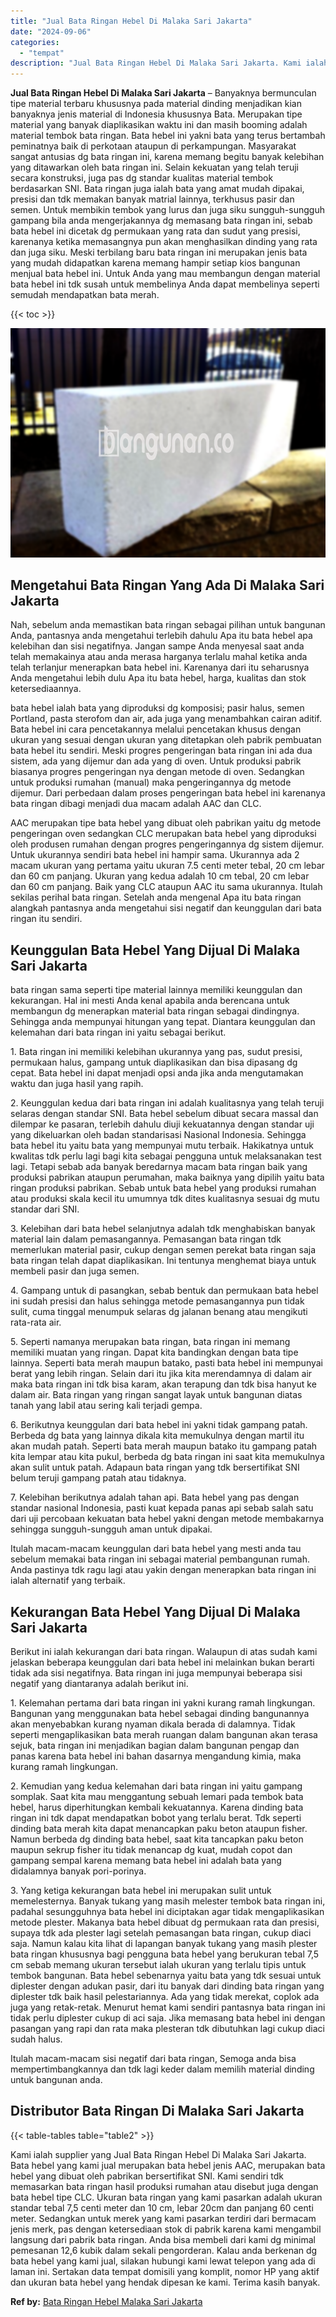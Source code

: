 ```yaml
---
title: "Jual Bata Ringan Hebel Di Malaka Sari Jakarta"
date: "2024-09-06"
categories: 
  - "tempat"
description: "Jual Bata Ringan Hebel Di Malaka Sari Jakarta. Kami ialah supplier yang Jual Bata Ringan Hebel Di Malaka Sari Jakarta. Bata hebel yang kami jual merupakan ba..."
---
```


**Jual Bata Ringan Hebel Di Malaka Sari Jakarta** – Banyaknya bermunculan tipe material terbaru khususnya pada material dinding menjadikan kian banyaknya jenis material di Indonesia khususnya Bata. Merupakan tipe material yang banyak diaplikasikan waktu ini dan masih booming adalah material tembok bata ringan. Bata hebel ini yakni bata yang terus bertambah peminatnya baik di perkotaan ataupun di perkampungan. Masyarakat sangat antusias dg bata ringan ini, karena memang begitu banyak kelebihan yang ditawarkan oleh bata ringan ini. Selain kekuatan yang telah teruji secara konstruksi, juga pas dg standar kualitas material tembok berdasarkan SNI. Bata ringan juga ialah bata yang amat mudah dipakai, presisi dan tdk memakan banyak matrial lainnya, terkhusus pasir dan semen. Untuk membikin tembok yang lurus dan juga siku sungguh-sungguh gampang bila anda mengerjakannya dg memasang bata ringan ini, sebab bata hebel ini dicetak dg permukaan yang rata dan sudut yang presisi, karenanya ketika memasangnya pun akan menghasilkan dinding yang rata dan juga siku. Meski terbilang baru bata ringan ini merupakan jenis bata yang mudah didapatkan karena memang hampir setiap kios bangunan menjual bata hebel ini. Untuk Anda yang mau membangun dengan material bata hebel ini tdk susah untuk membelinya Anda dapat membelinya seperti semudah mendapatkan bata merah.

{{< toc >}}

![Jual Bata Ringan Hebel Di Malaka Sari Jakarta](/images/jual-hebel-murah-09.png)

## Mengetahui Bata Ringan Yang Ada Di Malaka Sari Jakarta

Nah, sebelum anda memastikan bata ringan sebagai pilihan untuk bangunan Anda, pantasnya anda mengetahui terlebih dahulu Apa itu bata hebel apa kelebihan dan sisi negatifnya. Jangan sampe Anda menyesal saat anda telah memakainya atau anda merasa harganya terlalu mahal ketika anda telah terlanjur menerapkan bata hebel ini. Karenanya dari itu seharusnya Anda mengetahui lebih dulu Apa itu bata hebel, harga, kualitas dan stok ketersediaannya.

bata hebel ialah bata yang diproduksi dg komposisi; pasir halus, semen Portland, pasta sterofom dan air, ada juga yang menambahkan cairan aditif. Bata hebel ini cara pencetakannya melalui pencetakan khusus dengan ukuran yang sesuai dengan ukuran yang ditetapkan oleh pabrik pembuatan bata hebel itu sendiri. Meski progres pengeringan bata ringan ini ada dua sistem, ada yang dijemur dan ada yang di oven. Untuk produksi pabrik biasanya progres pengeringan nya dengan metode di oven. Sedangkan untuk produksi rumahan (manual) maka pengeringannya dg metode dijemur. Dari perbedaan dalam proses pengeringan bata hebel ini karenanya bata ringan dibagi menjadi dua macam adalah AAC dan CLC.

AAC merupakan tipe bata hebel yang dibuat oleh pabrikan yaitu dg metode pengeringan oven sedangkan CLC merupakan bata hebel yang diproduksi oleh produsen rumahan dengan progres pengeringannya dg sistem dijemur. Untuk ukurannya sendiri bata hebel ini hampir sama. Ukurannya ada 2 macam ukuran yang pertama yaitu ukuran 7.5 centi meter tebal, 20 cm lebar dan 60 cm panjang. Ukuran yang kedua adalah 10 cm tebal, 20 cm lebar dan 60 cm panjang. Baik yang CLC ataupun AAC itu sama ukurannya. Itulah sekilas perihal bata ringan. Setelah anda mengenal Apa itu bata ringan alangkah pantasnya anda mengetahui sisi negatif dan keunggulan dari bata ringan itu sendiri.

## Keunggulan Bata Hebel Yang Dijual Di Malaka Sari Jakarta

bata ringan sama seperti tipe material lainnya memiliki keunggulan dan kekurangan. Hal ini mesti Anda kenal apabila anda berencana untuk membangun dg menerapkan material bata ringan sebagai dindingnya. Sehingga anda mempunyai hitungan yang tepat. Diantara keunggulan dan kelemahan dari bata ringan ini yaitu sebagai berikut.

1\. Bata ringan ini memiliki kelebihan ukurannya yang pas, sudut presisi, permukaan halus, gampang untuk diaplikasikan dan bisa dipasang dg cepat. Bata hebel ini dapat menjadi opsi anda jika anda mengutamakan waktu dan juga hasil yang rapih.

2\. Keunggulan kedua dari bata ringan ini adalah kualitasnya yang telah teruji selaras dengan standar SNI. Bata hebel sebelum dibuat secara massal dan dilempar ke pasaran, terlebih dahulu diuji kekuatannya dengan standar uji yang dikeluarkan oleh badan standarisasi Nasional Indonesia. Sehingga bata hebel itu yaitu bata yang mempunyai mutu terbaik. Hakikatnya untuk kwalitas tdk perlu lagi bagi kita sebagai pengguna untuk melaksanakan test lagi. Tetapi sebab ada banyak beredarnya macam bata ringan baik yang produksi pabrikan ataupun perumahan, maka baiknya yang dipilih yaitu bata ringan produksi pabrikan. Sebab untuk bata hebel yang produksi rumahan atau produksi skala kecil itu umumnya tdk dites kualitasnya sesuai dg mutu standar dari SNI.

3\. Kelebihan dari bata hebel selanjutnya adalah tdk menghabiskan banyak material lain dalam pemasangannya. Pemasangan bata ringan tdk memerlukan material pasir, cukup dengan semen perekat bata ringan saja bata ringan telah dapat diaplikasikan. Ini tentunya menghemat biaya untuk membeli pasir dan juga semen.

4\. Gampang untuk di pasangkan, sebab bentuk dan permukaan bata hebel ini sudah presisi dan halus sehingga metode pemasangannya pun tidak sulit, cuma tinggal menumpuk selaras dg jalanan benang atau mengikuti rata-rata air.

5\. Seperti namanya merupakan bata ringan, bata ringan ini memang memiliki muatan yang ringan. Dapat kita bandingkan dengan bata tipe lainnya. Seperti bata merah maupun batako, pasti bata hebel ini mempunyai berat yang lebih ringan. Selain dari itu jika kita merendamnya di dalam air maka bata ringan ini tdk bisa karam, akan terapung dan tdk bisa hanyut ke dalam air. Bata ringan yang ringan sangat layak untuk bangunan diatas tanah yang labil atau sering kali terjadi gempa.

6\. Berikutnya keunggulan dari bata hebel ini yakni tidak gampang patah. Berbeda dg bata yang lainnya dikala kita memukulnya dengan martil itu akan mudah patah. Seperti bata merah maupun batako itu gampang patah kita lempar atau kita pukul, berbeda dg bata ringan ini saat kita memukulnya akan sulit untuk patah. Adapaun bata ringan yang tdk bersertifikat SNI belum teruji gampang patah atau tidaknya.

7\. Kelebihan berikutnya adalah tahan api. Bata hebel yang pas dengan standar nasional Indonesia, pasti kuat kepada panas api sebab salah satu dari uji percobaan kekuatan bata hebel yakni dengan metode membakarnya sehingga sungguh-sungguh aman untuk dipakai.

Itulah macam-macam keunggulan dari bata hebel yang mesti anda tau sebelum memakai bata ringan ini sebagai material pembangunan rumah. Anda pastinya tdk ragu lagi atau yakin dengan menerapkan bata ringan ini ialah alternatif yang terbaik.

## Kekurangan Bata Hebel Yang Dijual Di Malaka Sari Jakarta

Berikut ini ialah kekurangan dari bata ringan. Walaupun di atas sudah kami jelaskan beberapa keunggulan dari bata hebel ini melainkan bukan berarti tidak ada sisi negatifnya. Bata ringan ini juga mempunyai beberapa sisi negatif yang diantaranya adalah berikut ini.

1\. Kelemahan pertama dari bata ringan ini yakni kurang ramah lingkungan. Bangunan yang menggunakan bata hebel sebagai dinding bangunannya akan menyebabkan kurang nyaman dikala berada di dalamnya. Tidak seperti mengaplikasikan bata merah ruangan dalam bangunan akan terasa sejuk, bata ringan ini menjadikan bagian dalam bangunan pengap dan panas karena bata hebel ini bahan dasarnya mengandung kimia, maka kurang ramah lingkungan.

2\. Kemudian yang kedua kelemahan dari bata ringan ini yaitu gampang somplak. Saat kita mau menggantung sebuah lemari pada tembok bata hebel, harus diperhitungkan kembali kekuatannya. Karena dinding bata ringan ini tdk dapat mendapatkan bobot yang terlalu berat. Tdk seperti dinding bata merah kita dapat menancapkan paku beton ataupun fisher. Namun berbeda dg dinding bata hebel, saat kita tancapkan paku beton maupun sekrup fisher itu tidak menancap dg kuat, mudah copot dan gampang sempal karena memang bata hebel ini adalah bata yang didalamnya banyak pori-porinya.

3\. Yang ketiga kekurangan bata hebel ini merupakan sulit untuk memelesternya. Banyak tukang yang masih melester tembok bata ringan ini, padahal sesungguhnya bata hebel ini diciptakan agar tidak mengaplikasikan metode plester. Makanya bata hebel dibuat dg permukaan rata dan presisi, supaya tdk ada plester lagi setelah pemasangan bata ringan, cukup diaci saja. Namun kalau kita lihat di lapangan banyak tukang yang masih plester bata ringan khususnya bagi pengguna bata hebel yang berukuran tebal 7,5 cm sebab memang ukuran tersebut ialah ukuran yang terlalu tipis untuk tembok bangunan. Bata hebel sebenarnya yaitu bata yang tdk sesuai untuk diplester dengan adukan pasir, dari itu banyak dari dinding bata ringan yang diplester tdk baik hasil pelestariannya. Ada yang tidak merekat, coplok ada juga yang retak-retak. Menurut hemat kami sendiri pantasnya bata ringan ini tidak perlu diplester cukup di aci saja. Jika memasang bata hebel ini dengan pasangan yang rapi dan rata maka plesteran tdk dibutuhkan lagi cukup diaci sudah halus.

Itulah macam-macam sisi negatif dari bata ringan, Semoga anda bisa mempertimbangkannya dan tdk lagi keder dalam memilih material dinding untuk bangunan anda.

## Distributor Bata Ringan Di Malaka Sari Jakarta

{{< table-tables table="table2" >}}

Kami ialah supplier yang Jual Bata Ringan Hebel Di Malaka Sari Jakarta. Bata hebel yang kami jual merupakan bata hebel jenis AAC, merupakan bata hebel yang dibuat oleh pabrikan bersertifikat SNI. Kami sendiri tdk memasarkan bata ringan hasil produksi rumahan atau disebut juga dengan bata hebel tipe CLC. Ukuran bata ringan yang kami pasarkan adalah ukuran standar tebal 7,5 centi meter dan 10 cm, lebar 20cm dan panjang 60 centi meter. Sedangkan untuk merek yang kami pasarkan terdiri dari bermacam jenis merk, pas dengan ketersediaan stok di pabrik karena kami mengambil langsung dari pabrik bata ringan. Anda bisa membeli dari kami dg minimal pemesanan 12,6 kubik dalam sekali pengorderan. Kalau anda berkenan dg bata hebel yang kami jual, silakan hubungi kami lewat telepon yang ada di laman ini. Sertakan data tempat domisili yang komplit, nomor HP yang aktif dan ukuran bata hebel yang hendak dipesan ke kami. Terima kasih banyak.

**Ref by:** [Bata Ringan Hebel Malaka Sari Jakarta](https://id.wikipedia.org/wiki/Bata)
